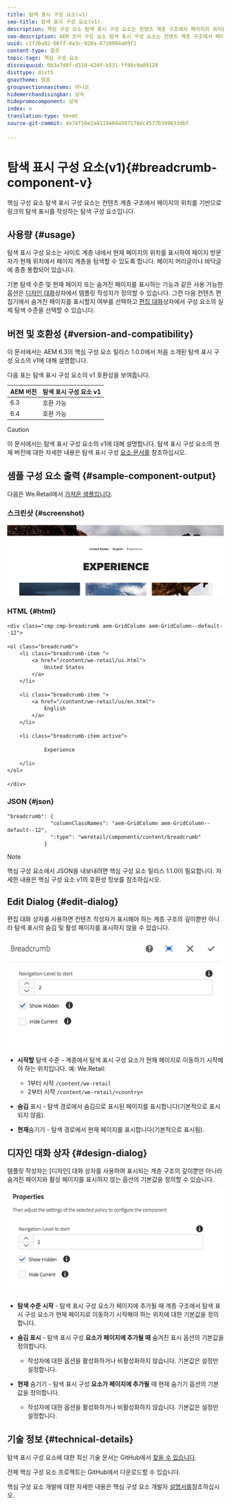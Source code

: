 ```yaml
---
title: 탐색 표시 구성 요소(v1)
seo-title: 탐색 표시 구성 요소(v1)
description: 핵심 구성 요소 탐색 표시 구성 요소는 컨텐츠 계층 구조에서 페이지의 위치를 기반으로 링크의 탐색 표시를 작성하는 탐색 구성 요소입니다.
seo-description: AEM 코어 구성 요소 탐색 표시 구성 요소는 컨텐츠 계층 구조에서 페이지의 위치를 기반으로 링크의 탐색 표시를 작성하는 탐색 구성 요소입니다.
uuid: c1f20a82-b6ff-4a3c-920a-6710084a69f2
content-type: 참조
topic-tags: 핵심 구성 요소
discoiquuid: 0b3a7d8f-d110-424f-b531-ff88c9a09128
disttype: dist5
gnavtheme: 밝음
groupsectionnavitems: 아니오
hidemerchandisingbar: 상속
hidepromocomponent: 상속
index: n
translation-type: tm+mt
source-git-commit: 4e74f10e2a4119484a597178dc4577b399833dbf

---
```



# 탐색 표시 구성 요소(v1){#breadcrumb-component-v}

핵심 구성 요소 탐색 표시 구성 요소는 컨텐츠 계층 구조에서 페이지의 위치를 기반으로 링크의 탐색 표시를 작성하는 탐색 구성 요소입니다.

## 사용량 {#usage}

탐색 표시 구성 요소는 사이트 계층 내에서 현재 페이지의 위치를 표시하여 페이지 방문자가 현재 위치에서 페이지 계층을 탐색할 수 있도록 합니다. 페이지 머리글이나 바닥글에 종종 통합되어 있습니다.

기본 탐색 수준 및 현재 페이지 또는 숨겨진 페이지를 표시하는 기능과 같은 사용 가능한 옵션은 [디자인 대화](breadcrumb-v1.md#main-pars_title_1995166862)상자에서 템플릿 작성자가 정의할 수 있습니다. 그런 다음 컨텐츠 편집기에서 숨겨진 페이지를 표시할지 여부를 선택하고 [편집 대화](breadcrumb-v1.md#main-pars_title)상자에서 구성 요소의 실제 탐색 수준을 선택할 수 있습니다.

## 버전 및 호환성 {#version-and-compatibility}

이 문서에서는 AEM 6.3의 핵심 구성 요소 릴리스 1.0.0에서 처음 소개된 탐색 표시 구성 요소의 v1에 대해 설명합니다.

다음 표는 탐색 표시 구성 요소의 v1 호환성을 보여줍니다.

| AEM 버전 | 탐색 표시 구성 요소 v1 |
|--- |--- |
| 6.3 | 호환 가능 |
| 6.4 | 호환 가능 |

>[!CAUTION]
>
>이 문서에서는 탐색 표시 구성 요소의 v1에 대해 설명합니다.
>탐색 표시 구성 요소의 현재 버전에 대한 자세한 내용은 탐색 표시 구성 [요소 문서를](breadcrumb.md) 참조하십시오.

## 샘플 구성 요소 출력 {#sample-component-output}

다음은 We.Retail에서 [가져온 샘플입니다](https://helpx.adobe.com/experience-manager/6-4/sites/developing/using/we-retail.html).

### 스크린샷 {#screenshot}

![](assets/chlimage_1-33.png)

### HTML {#html}

```
<div class="cmp cmp-breadcrumb aem-GridColumn aem-GridColumn--default--12">

<ol class="breadcrumb">
    <li class="breadcrumb-item ">
        <a href="/content/we-retail/us.html">
            United States
        </a>
    </li>

    <li class="breadcrumb-item ">
        <a href="/content/we-retail/us/en.html">
            English
        </a>
    </li>

    <li class="breadcrumb-item active">
        
            Experience
        
    </li>
</ol>
 
</div>
```

### JSON {#json}

```
"breadcrumb": {
              "columnClassNames": "aem-GridColumn aem-GridColumn--default--12",
              ":type": "weretail/components/content/breadcrumb"
            }
```

>[!NOTE]
>
>핵심 구성 요소에서 JSON을 내보내려면 핵심 구성 요소 릴리스 1.1.0이 필요합니다. 자세한 내용은 핵심 구성 요소 v1의 [](versions.md#main-pars_title_236368006) 호환성 정보를 참조하십시오.

## Edit Dialog {#edit-dialog}

편집 대화 상자를 사용하면 컨텐츠 작성자가 표시해야 하는 계층 구조의 깊이뿐만 아니라 탐색 표시의 숨김 및 활성 페이지를 표시하지 않을 수 있습니다.

![](assets/chlimage_1-34.png)

* **시작할** 탐색 수준 - 계층에서 탐색 표시 구성 요소가 현재 페이지로 이동하기 시작해야 하는 위치입니다. 예: We.Retail:

   * 1부터 시작 `/content/we-retail`
   * 2부터 시작 `/content/we-retail/<country>`

* **숨김** 표시 - 탐색 경로에서 숨김으로 표시된 페이지를 표시합니다(기본적으로 표시되지 않음).
* **현재**&#x200B;숨기기 - 탐색 경로에서 현재 페이지를 표시합니다(기본적으로 표시됨).

## 디자인 대화 상자 {#design-dialog}

템플릿 작성자는 [디자인] 대화 상자를 사용하여 표시되는 계층 구조의 깊이뿐만 아니라 숨겨진 페이지와 활성 페이지를 표시하지 않는 옵션의 기본값을 정의할 수 있습니다.

![](assets/chlimage_1-35.png)

* **탐색 수준 시작** - 탐색 표시 구성 요소가 페이지에 추가될 때 계층 구조에서 탐색 표시 구성 요소가 현재 페이지로 이동하기 시작해야 하는 위치에 대한 기본값을 정의합니다.
* **숨김 표시** - 탐색 표시 구성 **요소가 페이지에 추가될 때** 숨겨진 표시 옵션의 기본값을 정의합니다.

   * 작성자에 대한 옵션을 활성화하거나 비활성화하지 않습니다. 기본값은 설정만 설정합니다.

* **현재** 숨기기 - 탐색 표시 구성 **요소가 페이지에 추가될** 때 현재 숨기기 옵션의 기본값을 정의합니다.

   * 작성자에 대한 옵션을 활성화하거나 비활성화하지 않습니다. 기본값은 설정만 설정합니다.

## 기술 정보 {#technical-details}

탐색 표시 구성 요소에 대한 최신 기술 문서는 GitHub에서 [찾을 수 있습니다](https://github.com/adobe/aem-core-wcm-components/tree/master/content/src/content/jcr_root/apps/core/wcm/components/breadcrumb/v1/breadcrumb).

전체 핵심 구성 요소 프로젝트는 GitHub에서 다운로드할 수 있습니다.

핵심 구성 요소 개발에 대한 자세한 내용은 핵심 구성 요소 개발자 [설명서를](developing.md)참조하십시오.
